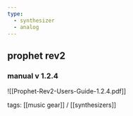 ```yaml
---
type:
  - synthesizer
  - analog
---
```


## prophet rev2

### manual  v 1.2.4

![[Prophet-Rev2-Users-Guide-1.2.4.pdf]]

tags: [[music gear]] / [[synthesizers]]